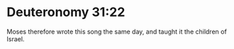 # Deuteronomy 31:22

Moses therefore wrote this song the same day, and taught it the children of Israel.